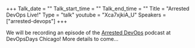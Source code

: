 +++
Talk_date = ""
Talk_start_time = ""
Talk_end_time = ""
Title = "Arrested DevOps Live!"
Type = "talk"
youtube = "Xca7xjkiA_U"
Speakers = ["arrested-devops"]
+++

We will be recording an episode of the [Arrested DevOps](https://www.arresteddevops.com) podcast at DevOpsDays Chicago! More details to come...
